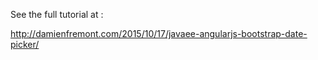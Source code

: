 See the full tutorial at :

http://damienfremont.com/2015/10/17/javaee-angularjs-bootstrap-date-picker/
